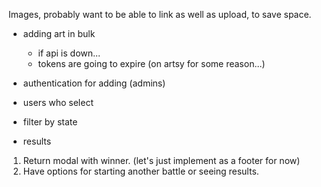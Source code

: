 Images, probably want to be able to link as well as upload, to save space.

- adding art in bulk
  - if api is down...
  - tokens are going to expire (on artsy for some reason...)
  
    
- authentication for adding (admins)

- users who select
- filter by state

- results

1. Return modal with winner. (let's just implement as a footer for now)
2. Have options for starting another battle or seeing results.